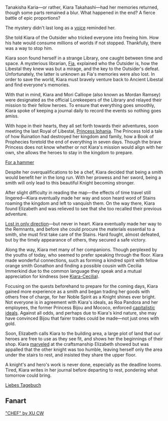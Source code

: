 Tanakisha Karia—or rather, Kiara Takahashi—had her memories returned, though some parts remained a blur. What happened in the end? A fierce battle of epic proportions?

The mystery didn't last long as a [voice](https://youtu.be/5pgqtkxazUo?t=471) reminded her.

She told Kiara of the Outsider who tricked everyone into freeing him. How his hate would consume millions of worlds if not stopped. Thankfully, there was a way to stop him.

Kiara soon found herself in a strange Library, one caught between time and space. A mysterious librarian, [Fia](https://youtu.be/5pgqtkxazUo?t=753), explained who the Outsider is, how the Libestal they knew was but a mirage, and the key to the Outsider's defeat. Unfortunately, the latter is unknown as Fia's memories were also lost. In order to save the world, Kiara must bravely venture back to Ancient Libestal and find everyone's memories.

With that in mind, Kiara and Mori Calliope (also known as Mordan Ramsey) were designated as the official Lorekeepers of the Library and relayed their mission to their fellow heroes. To ensure that everything goes smoothly, Kiara spoke of keeping a journal daily to record the events so nothing goes amiss.

With hope in their hearts, they all set forth towards their adventures, soon meeting the last Royal of Libestal, [Princess Iphania](https://youtu.be/5pgqtkxazUo?t=1374). The Princess told a tale of how Ruination had destroyed her kingdom and family, how a Book of Prophecies foretold the end of everything in seven days. Though the brave Princess does not know whether or not Kiara's mission would align with her own, she allows the heroes to stay in the kingdom to prepare.

[For a hammer](#embed:https://youtu.be/5pgqtkxazUo?t=1876)

Despite her overqualifications to be a chef, Kiara decided that being a smith would benefit her in the long run. With her prowess and her sword, being a smith will only lead to this beautiful Knight becoming stronger.

After slight difficulty in reading the map—the effects of time travel still lingered—Kiara eventually made her way and soon heard word of Stains roaming the kingdom and left to vanquish them. On the way there, Kiara found Elizabeth and was relieved to see that she too recalled their previous adventure.

[Lost in only direction](https://youtu.be/5pgqtkxazUo?t=2908)—but never in heart. Kiara eventually made her way to the Remnants, and before she could procure the materials essential to a smith, she must first take care of the Stains. Hard fought, almost defeated, but by the timely appearance of others, they secured a safe victory.

Along the way, Kiara met many of her companions. Though perplexed by the youths of today, who seemed to prefer speaking through the floor. Kiara made wonderful connections, such as forming a kindred spirit with fellow orange smith Gonathon and finding a possible cousin with Cecilia Immerkind due to the common language they speak and a mutual appreciation for kindness (see [Kiara-Cecilia](#edge:cecilia-kiara)).

Focusing on the quests beforehand to prepare for the coming days, Kiara gained more experience as a smith and began trading her goods with others free of charge, for her Noble Spirit as a Knight shines ever bright. Not everyone is in agreement with Kiara's ideals, as Roa Pandora and her employees, the former Princess Bijou and Mococo, enforced [capitalistic ideals](https://youtu.be/5pgqtkxazUo?t=9621). Against all odds, and perhaps due to Kiara's kind nature, she may have convinced Bijou that fairer trades could be made—not just ones with gold.

Soon, Elizabeth calls Kiara to the building area, a large plot of land that our heroes are free to use as they see fit, and shows her the beginnings of their shop. Kiara [marveled](https://www.youtube.com/live/5pgqtkxazUo?si=7diOGxuprXPr80Zl&t=11622) at the craftsmanship Elizabeth showed but was appalled that the other knight was too humble, leaving herself only the area under the stairs to rest, and insisted they share the upper floor.

A knight's and hero's work is never done, especially as the deadline looms. Tired, Kiara writes in her journal before departing to rest, pondering what tomorrow could bring.

[Liebes Tagebuch](#embed:https://www.youtube.com/live/5pgqtkxazUo?si=o9cCRFjDiz3cwnjr&t=13675)

## Fanart

["CHEF" by XU CW](https://x.com/2H2xO2is2H2O/status/1921125232099651645)
